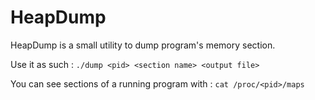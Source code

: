 # HeapDump

HeapDump is a small utility to dump program's memory section.

Use it as such :
```./dump <pid> <section name> <output file>```

You can see sections of a running program with :
```cat /proc/<pid>/maps```
